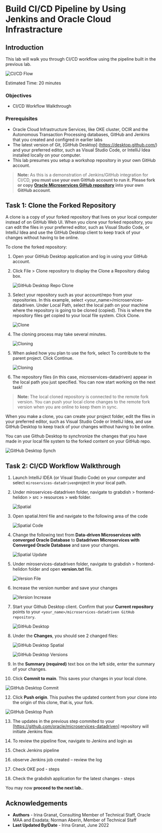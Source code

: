 # Build CI/CD Pipeline by Using Jenkins and Oracle Cloud Infrastracture

## Introduction

This lab will walk you through CI/CD workflow using the pipeline built in the previous lab.

![CI/CD Flow](images/cicd_jenkins_flow.png " ")

Estimated Time: 20 minutes

### Objectives

* CI/CD Workflow Walkthrough
  
### Prerequisites

* Oracle Cloud Infrastructure Services, like OKE cluster, OCIR and the Autonomous Transaction Processing databases, GitHub and Jenkins that you created and configred in earlier labs
* The latest version of Git, [GitHub Desktop] (https://desktop.github.com/) and your preferred editor, such as Visual Studio Code, or IntelliJ Idea installed locally on your computer.
* This lab presumes you setup a workshop repository in your own GitHub account.

> **Note:** As this is a demonstration of Jenkins/GitHub integration for CI/CD, **you must use your own GitHub account to run it. Please fork or copy [Oracle Microservices GiHub repository](https://github.com/oracle/microservices-datadriven) into your own GitHub account**.

## Task 1: Clone the Forked Repository

A clone is a copy of your forked repository that lives on your local computer instead of on GitHub Web UI. When you clone your forked repository, you can edit the files in your preferred editor, such as  Visual Studio Code, or IntelliJ Idea and use the GitHub Desktop client to keep track of your changes without having to be online.

To clone the forked repository:

1. Open your GitHub Desktop application and log in using your GitHub account.

2. Click File > Clone repository to display the Clone a Repository dialog box.

   ![GitHub Desktop Repo Clone](images/git_hub_desktop_clone_repo.png " ")

3. Select your repository such as your account/repo from your repositories. In this example, select <your_name>/microservices-datadriven. Under Local Path, select the local path on your machine where the repository is going to be cloned (copied). This is where the repository files get copied to your local file system. Click Clone.

    ![Clone](images/clone.png " ")

4. The cloning process may take several minutes.

    ![Cloning](images/cloning.png " ")

5. When asked how you plan to use the fork, select To contribute to the parent project. Click Continue.

     ![Cloning](images/contribute_to_parent.png " ")

6. The repository files (in this case, microservices-datadriven) appear in the local path you just specified. You can now start working on the next task!

> **Note:** The local cloned repository is connected to the remote fork version. You can push your local clone changes to the remote fork version when you are online to keep them in sync.

When you make a clone, you can create your project folder, edit the files in your preferred editor, such as Visual Studio Code or IntelliJ Idea, and use GitHub Desktop to keep track of your changes without having to be online.

You can use Github Desktop to synchronize the changes that you have made in your local file system to the forked content on your GitHub repo.

   ![GitHub Desktop Synch](images/github_desktop_sync.png " ")

## Task 2: CI/CD Workflow Walkthrough 
 
1. Launch IntelliJ IDEA (or Visual Studio Code) on your computer and select `miroservices-datadriven`project in your local path.

2. Under miroservices-datadriven folder, navigate to grabdish > frontend-helidon > src > resources > web folder.

   ![Spatial](images/spatial.png " ")

3. Open spatial.html file and navigate to the following area of the code
 
   ![Spatial Code](images/spatial_code.png " ")

4. Change the following text from **Data-driven Microservices with converged Oracle Database** to **Datadriven Microservices with Converged Oracle Database** and save your changes.

   ![Spatial Update](images/spatial_edit.png " ")

5. Under miroservices-datadriven folder, navigate to grabdish > frontend-helidon folder and open **version.txt** file.

   ![Version File](images/version_file.png " ")

6. Increase the version number and save your changes

   ![Version Increase](images/version_edit.png " ")

7. Start your Github Desktop client. Confirm that your **Current repository** points to your  `<your_name>/microservices-datadriven GitHub repository`.

   ![GitHub Desktop](images/github_desktop.png " ")

8. Under the **Changes**, you should see 2 changed files:

   ![GitHub Desktop Spatial](images/github_desktop_spatial.png " ")

   ![GitHub Desktop Versions](images/github_desktop_versions.png " ")

9. In the **Summary (required)** text box on the left side, enter the summary of your changes.

10. Click **Commit to main**. This saves your changes in your local clone.

   ![GitHub Desktop Commit](images/github_desktop_commit.png " ")

12. Click **Push origin**. This pushes the updated content from your clone into the origin of this clone, that is, your fork.

   ![GitHub Desktop Push](images/github_desktop_push.png " ")

13. The updates in the previous step commited to your [https://github.com/oracle/microservices-datadriven] repository will initiate Jenkins flow.

14. To review the pipeline flow, navigate to Jenkins and login as 

15. Check Jenkins pipeline

16. observe Jenkins job created – review the log

17. Check OKE pod - steps

18. Check the grabdish application for the latest changes - steps

You may now **proceed to the next lab.**.

## Acknowledgements

* **Authors** - Irina Granat, Consulting Member of Technical Staff, Oracle MAA and Exadata; Norman Aberin, Member of Technical Staff
* **Last Updated By/Date** - Irina Granat, June 2022
